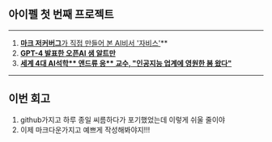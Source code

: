 ## 아이펠 첫 번째 프로젝트 ## 
----
1. [**마크 저커버그**가 직접 만들어 본 AI비서 '자비스'](https://about.fb.com/ko/news/2016/12/%EB%A7%88%ED%81%AC-%EC%A0%80%EC%BB%A4%EB%B2%84%EA%B7%B8-ai-%EB%B9%84%EC%84%9C-%EC%9E%90%EB%B9%84%EC%8A%A4%EC%97%90-%EB%8C%80%ED%95%B4-%EC%9D%B4%EC%95%BC%EA%B8%B0%ED%95%98%EB%8B%A4/)**  
2. **[GPT-4 발표한 오픈AI **샘 알트만**](https://www.aitimes.kr/news/articleView.html?idxno=27595)**  
3. **[세계 4대 AI석학** 앤드류 응** 교수, "인공지능 업계에 영원한 봄 왔다"](https://www.donga.com/news/It/article/all/20230725/120394744/1)**
----
## 이번 회고 ##
1. github가지고 하루 종일 씨름하다가 포기했었는데 이렇게 쉬울 줄이야
2. 이제 마크다운가지고 예쁘게 작성해봐야지!!!
 
